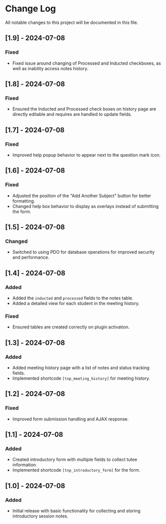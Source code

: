 # Change Log

All notable changes to this project will be documented in this file.

## [1.9] - 2024-07-08
### Fixed
- Fixed issue around changing of Processed and Inducted checkboxes, as well as inability access notes history.

## [1.8] - 2024-07-08
### Fixed
- Ensured the Inducted and Processed check boxes on history page are directly editable and requires are handled to update fields.

## [1.7] - 2024-07-08
### Fixed
- Improved help popup behavior to appear next to the question mark icon.

## [1.6] - 2024-07-08
### Fixed
- Adjusted the position of the "Add Another Subject" button for better formatting.
- Changed help box behavior to display as overlays instead of submitting the form.

## [1.5] - 2024-07-08
### Changed
- Switched to using PDO for database operations for improved security and performance.

## [1.4] - 2024-07-08
### Added
- Added the `inducted` and `processed` fields to the notes table.
- Added a detailed view for each student in the meeting history.

### Fixed
- Ensured tables are created correctly on plugin activation.

## [1.3] - 2024-07-08
### Added
- Added meeting history page with a list of notes and status tracking fields.
- Implemented shortcode `[tnp_meeting_history]` for meeting history.

## [1.2] - 2024-07-08
### Fixed
- Improved form submission handling and AJAX response.

## [1.1] - 2024-07-08
### Added
- Created introductory form with multiple fields to collect tutee information.
- Implemented shortcode `[tnp_introductory_form]` for the form.

## [1.0] - 2024-07-08
### Added
- Initial release with basic functionality for collecting and storing introductory session notes.
